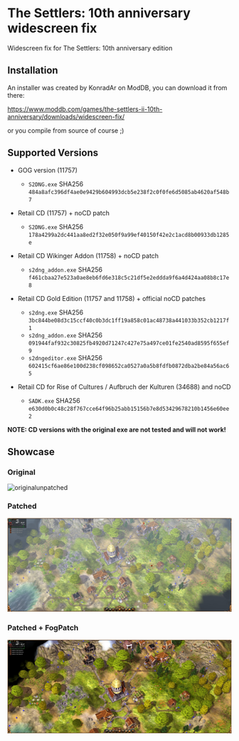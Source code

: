 # The Settlers: 10th anniversary widescreen fix
Widescreen fix for The Settlers: 10th anniversary edition

## Installation

An installer was created by KonradAr on ModDB, you can download it from there:

https://www.moddb.com/games/the-settlers-ii-10th-anniversary/downloads/widescreen-fix/

or you compile from source of course ;)

## Supported Versions
- GOG version (11757)
    - `S2DNG.exe` SHA256 `484a8afc396df4ae0e9429b604993dcb5e238f2c0f0fe6d5085ab4620af548b7`


- Retail CD (11757) + noCD patch
    - `S2DNG.exe` SHA256 `178a4299a2dc441aa8ed2f32e050f9a99ef40150f42e2c1acd8b00933db1285e`
- Retail CD Wikinger Addon (11758) + noCD patch
    - `s2dng_addon.exe` SHA256 `f461cbaa27e523a0ae8eb6fd6e318c5c21df5e2eddda9f6a4d424aa08b8c17e8`

- Retail CD Gold Edition (11757 and 11758) + official noCD patches
	- `s2dng.exe` SHA256 `3bc844be08d3c15ccf40c0b3dc1ff19a858c01ac48738a441033b352cb1217f1`
	- `s2dng_addon.exe` SHA256 `091944faf932c30825fb4920d71247c427e75a497ce01fe2540ad8595f655ef9`
	- `s2dngeditor.exe` SHA256 `602415cf6ae86e100d238cf098652ca0527a0a5b8fdfb0872dba2be84a56ac65`


- Retail CD for Rise of Cultures / Aufbruch der Kulturen (34688) and noCD
    - `SADK.exe` SHA256 `e630d0b0c48c28f767cce64f96b25abb15156b7e8d53429678210b1456e60ee2`

**NOTE: CD versions with the original exe are not tested and will not work!**

## Showcase
### Original
![originalunpatched](images/original.png)

### Patched
![patched](images/WidescreenPatch.jpg)

### Patched + FogPatch
![patchedandfog](images/WidescreenPatch_FogPatch.jpg)
